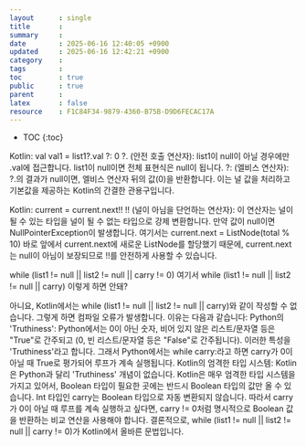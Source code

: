 ```yaml
---
layout      : single
title       : 
summary     : 
date        : 2025-06-16 12:40:05 +0900
updated     : 2025-06-16 12:42:21 +0900
category    : 
tags        : 
toc         : true
public      : true
parent      : 
latex       : false
resource    : F1C84F34-9879-4360-B75B-D9D6FECAC17A
---
```

* TOC
{:toc}


Kotlin: val val1 = list1?.val ?: 0
?. (안전 호출 연산자): list1이 null이 아닐 경우에만 .val에 접근합니다. list1이 null이면 전체 표현식은 null이 됩니다.
?: (엘비스 연산자): ?.의 결과가 null이면, 엘비스 연산자 뒤의 값(0)을 반환합니다. 이는 널 값을 처리하고 기본값을 제공하는 Kotlin의 간결한 관용구입니다.

Kotlin: current = current.next!!
!! (널이 아님을 단언하는 연산자): 이 연산자는 널이 될 수 있는 타입을 널이 될 수 없는 타입으로 강제 변환합니다. 만약 값이 null이면 NullPointerException이 발생합니다. 여기서는 current.next = ListNode(total % 10) 바로 앞에서 current.next에 새로운 ListNode를 할당했기 때문에, current.next는 null이 아님이 보장되므로 !!를 안전하게 사용할 수 있습니다.


 while (list1 != null || list2 != null || carry != 0)
여기서  while (list1 != null || list2 != null || carry)
이렇게 하면 안돼?

아니요, Kotlin에서는 while (list1 != null || list2 != null || carry)와 같이 작성할 수 없습니다. 그렇게 하면 컴파일 오류가 발생합니다.
이유는 다음과 같습니다:
Python의 'Truthiness': Python에서는 0이 아닌 숫자, 비어 있지 않은 리스트/문자열 등은 "True"로 간주되고 (0, 빈 리스트/문자열 등은 "False"로 간주됩니다). 이러한 특성을 'Truthiness'라고 합니다. 그래서 Python에서는 while carry:라고 하면 carry가 0이 아닐 때 True로 평가되어 루프가 계속 실행됩니다.
Kotlin의 엄격한 타입 시스템: Kotlin은 Python과 달리 'Truthiness' 개념이 없습니다. Kotlin은 매우 엄격한 타입 시스템을 가지고 있어서, Boolean 타입이 필요한 곳에는 반드시 Boolean 타입의 값만 올 수 있습니다. Int 타입인 carry는 Boolean 타입으로 자동 변환되지 않습니다.
따라서 carry가 0이 아닐 때 루프를 계속 실행하고 싶다면, carry != 0처럼 명시적으로 Boolean 값을 반환하는 비교 연산을 사용해야 합니다.
결론적으로, while (list1 != null || list2 != null || carry != 0)가 Kotlin에서 올바른 문법입니다.

